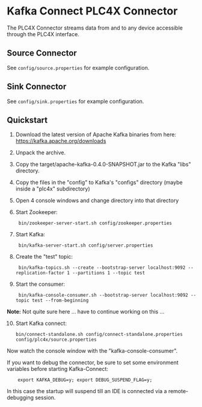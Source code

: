 <!--

  Licensed to the Apache Software Foundation (ASF) under one or more
  contributor license agreements.  See the NOTICE file distributed with
  this work for additional information regarding copyright ownership.
  The ASF licenses this file to You under the Apache License, Version 2.0
  (the "License"); you may not use this file except in compliance with
  the License.  You may obtain a copy of the License at

      http://www.apache.org/licenses/LICENSE-2.0

  Unless required by applicable law or agreed to in writing, software
  distributed under the License is distributed on an "AS IS" BASIS,
  WITHOUT WARRANTIES OR CONDITIONS OF ANY KIND, either express or implied.
  See the License for the specific language governing permissions and
  limitations under the License.

-->

# Kafka Connect PLC4X Connector

The PLC4X Connector streams data from and to any device accessible through the PLC4X interface.

## Source Connector

See `config/source.properties` for example configuration.

## Sink Connector

See `config/sink.properties` for example configuration.

## Quickstart

1) Download the latest version of Apache Kafka binaries from here: https://kafka.apache.org/downloads
2) Unpack the archive.
3) Copy the target/apache-kafka-0.4.0-SNAPSHOT.jar to the Kafka "libs" directory.
4) Copy the files in the "config" to Kafka's "configs" directory (maybe inside a "plc4x" subdirectory)
5) Open 4 console windows and change directory into that directory
6) Start Zookeeper: 
        
        bin/zookeeper-server-start.sh config/zookeeper.properties 
7) Start Kafka:
        
        bin/kafka-server-start.sh config/server.properties
8) Create the "test" topic:
        
        bin/kafka-topics.sh --create --bootstrap-server localhost:9092 --replication-factor 1 --partitions 1 --topic test
9) Start the consumer:
        
        bin/kafka-console-consumer.sh --bootstrap-server localhost:9092 --topic test --from-beginning

**Note:** Not quite sure here ... have to continue working on this ...

10) Start Kafka connect:
        
        bin/connect-standalone.sh config/connect-standalone.properties config/plc4x/source.properties
Now watch the console window with the "kafka-console-consumer". 

If you want to debug the connector, be sure to set some environment variables before starting Kafka-Connect:

        export KAFKA_DEBUG=y; export DEBUG_SUSPEND_FLAG=y;

In this case the startup will suspend till an IDE is connected via a remote-debugging session.